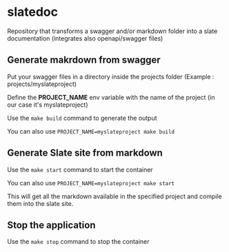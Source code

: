 # slatedoc
Repository that transforms a swagger and/or markdown folder into a slate documentation (integrates also openapi/swagger files)

## Generate makrdown from swagger

Put your swagger files in a directory inside the projects folder (Example : projects/myslateproject)

Define the **PROJECT_NAME** env variable with the name of the project (in our case it's myslateproject)

Use the ```make build``` command to generate the output

You can also use ```PROJECT_NAME=myslateproject make build```

## Generate Slate site from markdown

Use the ```make start``` command to start the container

You can also use ```PROJECT_NAME=myslateproject make start```

This will get all the markdown available in the specified project and compile them  into the slate site.

## Stop the application

Use the ```make stop``` command to stop the container